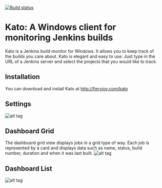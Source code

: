 [![Build status](https://ci.appveyor.com/api/projects/status/98vomkkdrwydhmjj?svg=true)](https://ci.appveyor.com/project/DavidRogers/kato)

# Kato: A Windows client for monitoring Jenkins builds
Kato is a Jenkins build monitor for Windows. It allows you to keep track of the builds you care about.
Kato is elegant and easy to use. Just type in the URL of a Jenkins server and select the projects that you would like to track.

## Installation
You can download and install Kato at http://fieryjoy.com/kato

## Settings
![alt tag](https://raw.githubusercontent.com/aliozgur/kato/master/media/Settings_02.png)

## Dashboard Grid
The dashboard grid view displays jobs in a grid type of way. Each job is represented by a card and displays data such as name, status, build number, duration and when it was last built.
![alt tag](https://raw.githubusercontent.com/aliozgur/kato/master/media/dashbaord_00.png)

## Dashboard List
![alt tag](https://raw.githubusercontent.com/aliozgur/kato/master/media/Dashbaord_01.png)
